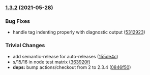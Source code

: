 ### [1.3.2](https://github.com/rvagg/cborg/compare/v1.3.1...v1.3.2) (2021-05-28)


### Bug Fixes

* handle tag indenting properly with diagnostic output ([5312923](https://github.com/rvagg/cborg/commit/5312923c5feb05224dd920efa4e7735208e971fe))


### Trivial Changes

* add semantic-release for auto-releases ([155de4c](https://github.com/rvagg/cborg/commit/155de4c06e00bfbbeb397f0b31142dc6a609c742))
* s/15/16 in node test matrix ([363920f](https://github.com/rvagg/cborg/commit/363920f48af7592453f630d6102db2714ebaa92c))
* **deps:** bump actions/checkout from 2 to 2.3.4 ([0846f50](https://github.com/rvagg/cborg/commit/0846f502204660ca3c7d76d675edff315a8695c7))
